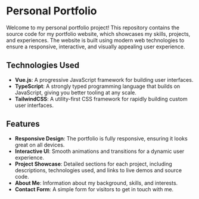# Personal Portfolio

Welcome to my personal portfolio project! This repository contains the source code for my portfolio website, which showcases my skills, projects, and experiences. The website is built using modern web technologies to ensure a responsive, interactive, and visually appealing user experience.

## Technologies Used

- **Vue.js**: A progressive JavaScript framework for building user interfaces.
- **TypeScript**: A strongly typed programming language that builds on JavaScript, giving you better tooling at any scale.
- **TailwindCSS**: A utility-first CSS framework for rapidly building custom user interfaces.

## Features

- **Responsive Design**: The portfolio is fully responsive, ensuring it looks great on all devices.
- **Interactive UI**: Smooth animations and transitions for a dynamic user experience.
- **Project Showcase**: Detailed sections for each project, including descriptions, technologies used, and links to live demos and source code.
- **About Me**: Information about my background, skills, and interests.
- **Contact Form**: A simple form for visitors to get in touch with me.
